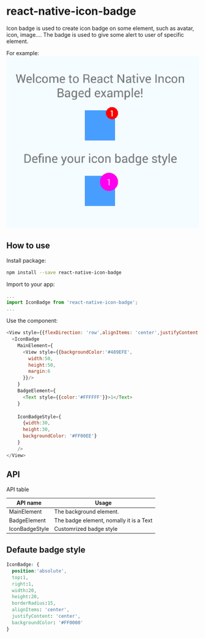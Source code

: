 # react-native-icon-badge

Icon badge is used to create icon badge on some element, such as avatar, icon, image.... The badge is used to give some alert to user of specific element.

For example:
![demo](demo.png)


## How to use
Install package:
```bash
npm install --save react-native-icon-badge
```

Import to your app:
```javascript
...
import IconBadge from 'react-native-icon-badge';
...
```

Use the component:
```javascript
<View style={{flexDirection: 'row',alignItems: 'center',justifyContent: 'center',}}>
  <IconBadge
    MainElement={
      <View style={{backgroundColor:'#489EFE',
        width:50,
        height:50,
        margin:6
      }}/>
    }
    BadgeElement={
      <Text style={{color:'#FFFFFF'}}>1</Text>
    }

    IconBadgeStyle={
      {width:30,
      height:30,
      backgroundColor: '#FF00EE'}
    }
    />
</View>
```

## API

API table

API name       | Usage
---------------|----------------------------------------
MainElement    | The background element.
BadgeElement   | The badge element, nomally it is a Text
IconBadgeStyle | Customrized badge style


## Defaute badge style
```css
IconBadge: {
  position:'absolute',
  top:1,
  right:1,
  width:20,
  height:20,
  borderRadius:15,
  alignItems: 'center',
  justifyContent: 'center',
  backgroundColor: '#FF0000'
}
```
